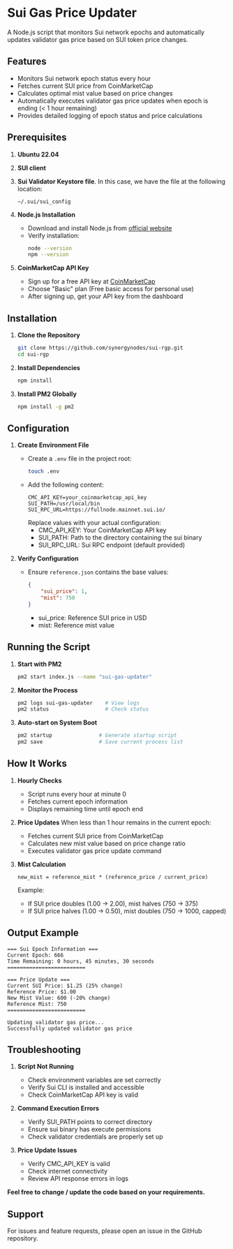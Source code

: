 # Sui Gas Price Updater

A Node.js script that monitors Sui network epochs and automatically updates validator gas price based on SUI token price changes.

## Features

- Monitors Sui network epoch status every hour
- Fetches current SUI price from CoinMarketCap
- Calculates optimal mist value based on price changes
- Automatically executes validator gas price updates when epoch is ending (< 1 hour remaining)
- Provides detailed logging of epoch status and price calculations

## Prerequisites

1. **Ubuntu 22.04**

2. **SUI client**

3. **Sui Validator Keystore file**. In this case, we have the file at the following location:
     ```
     ~/.sui/sui_config
     ```

4. **Node.js Installation**
   - Download and install Node.js from [official website](https://nodejs.org/)
   - Verify installation:
     ```bash
     node --version
     npm --version
     ```

5. **CoinMarketCap API Key**
   - Sign up for a free API key at [CoinMarketCap](https://pro.coinmarketcap.com/signup)
   - Choose "Basic" plan (Free basic access for personal use)
   - After signing up, get your API key from the dashboard

## Installation

1. **Clone the Repository**
   ```bash
   git clone https://github.com/synergynodes/sui-rgp.git
   cd sui-rgp
   ```

2. **Install Dependencies**
   ```bash
   npm install
   ```

3. **Install PM2 Globally**
   ```bash
   npm install -g pm2
   ```

## Configuration

1. **Create Environment File**
   - Create a `.env` file in the project root:
     ```bash
     touch .env
     ```
   - Add the following content:
     ```
     CMC_API_KEY=your_coinmarketcap_api_key
     SUI_PATH=/usr/local/bin
     SUI_RPC_URL=https://fullnode.mainnet.sui.io/
     ```
     Replace values with your actual configuration:
      - CMC_API_KEY: Your CoinMarketCap API key
      - SUI_PATH: Path to the directory containing the sui binary
      - SUI_RPC_URL: Sui RPC endpoint (default provided)

2. **Verify Configuration**
   - Ensure `reference.json` contains the base values:
     ```json
     {
         "sui_price": 1,
         "mist": 750
     }
     ```
     - sui_price: Reference SUI price in USD
     - mist: Reference mist value

## Running the Script

1. **Start with PM2**
   ```bash
   pm2 start index.js --name "sui-gas-updater"
   ```

2. **Monitor the Process**
   ```bash
   pm2 logs sui-gas-updater    # View logs
   pm2 status                  # Check status
   ```

3. **Auto-start on System Boot**
   ```bash
   pm2 startup               # Generate startup script
   pm2 save                  # Save current process list
   ```

## How It Works

1. **Hourly Checks**
   - Script runs every hour at minute 0
   - Fetches current epoch information
   - Displays remaining time until epoch end

2. **Price Updates**
   When less than 1 hour remains in the current epoch:
   - Fetches current SUI price from CoinMarketCap
   - Calculates new mist value based on price change ratio
   - Executes validator gas price update command

3. **Mist Calculation**
   ```
   new_mist = reference_mist * (reference_price / current_price)
   ```
   Example:
   - If SUI price doubles (1.00 → 2.00), mist halves (750 → 375)
   - If SUI price halves (1.00 → 0.50), mist doubles (750 → 1000, capped)

## Output Example

```
=== Sui Epoch Information ===
Current Epoch: 666
Time Remaining: 0 hours, 45 minutes, 30 seconds
=========================

=== Price Update ===
Current SUI Price: $1.25 (25% change)
Reference Price: $1.00
New Mist Value: 600 (-20% change)
Reference Mist: 750
=========================

Updating validator gas price...
Successfully updated validator gas price
```

## Troubleshooting

1. **Script Not Running**
   - Check environment variables are set correctly
   - Verify Sui CLI is installed and accessible
   - Check CoinMarketCap API key is valid

2. **Command Execution Errors**
   - Verify SUI_PATH points to correct directory
   - Ensure sui binary has execute permissions
   - Check validator credentials are properly set up

3. **Price Update Issues**
   - Verify CMC_API_KEY is valid
   - Check internet connectivity
   - Review API response errors in logs

**Feel free to change / update the code based on your requirements.**

## Support

For issues and feature requests, please open an issue in the GitHub repository.
